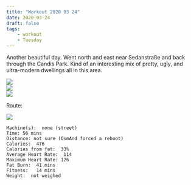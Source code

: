 ```yaml
---
title: "Workout 2020 03 24"
date: 2020-03-24
draft: false
tags: 
    - workout
    - Tuesday
---
```

Another beautiful day.  Went north and east near Sedanstraße and back through the Candis Park.  Kind of an interesting mix of pretty, ugly, and ultra-modern dwellings all in this area.

![](/IMG_6938.JPEG)  
![](/IMG_6941.JPEG)  
![](/IMG_6943.JPEG)

Route:

![](/20200324.jpg)


```
Machine(s):  none (street)
Time: 56 mins
Distance: not sure (OsmAnd forced a reboot)
Calories:  476
Calories from fat:  33%
Average Heart Rate:  114
Maximum Heart Rate: 126
Fat Burn:  41 mins
Fitness:   14 mins
Weight:  not weighed
```

